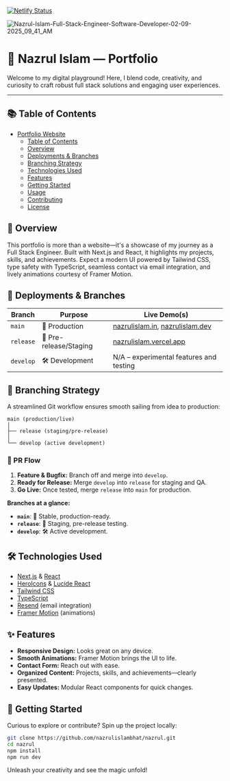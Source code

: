 [![Netlify Status](https://api.netlify.com/api/v1/badges/127f3d08-2480-4cf9-82cf-ea6dc2057bc7/deploy-status)](https://app.netlify.com/sites/nazrulislambhat/deploys)

![Nazrul-Islam-Full-Stack-Engineer-Software-Developer-02-09-2025_09_41_AM](https://github.com/user-attachments/assets/19a96e9f-c1ca-4e0f-bbb9-3926707c947c)

# 🚀 Nazrul Islam — Portfolio

Welcome to my digital playground! Here, I blend code, creativity, and curiosity to craft robust full stack solutions and engaging user experiences.

---

## 📚 Table of Contents

- [Portfolio Website](#-nazrul-islam--portfolio)
  - [Table of Contents](#-table-of-contents)
  - [Overview](#-overview)
  - [Deployments & Branches](#-deployments--branches)
  - [Branching Strategy](#-branching-strategy)
  - [Technologies Used](#-technologies-used)
  - [Features](#-features)
  - [Getting Started](#-getting-started)
  - [Usage](#usage)
  - [Contributing](#contributing)
  - [License](#license)

## 🌟 Overview

This portfolio is more than a website—it's a showcase of my journey as a Full Stack Engineer. Built with Next.js and React, it highlights my projects, skills, and achievements. Expect a modern UI powered by Tailwind CSS, type safety with TypeScript, seamless contact via email integration, and lively animations courtesy of Framer Motion.

## 🚦 Deployments & Branches

| Branch    | Purpose                | Live Demo(s)                                                                 |
|-----------|------------------------|------------------------------------------------------------------------------|
| `main`    | 🚀 Production          | [nazrulislam.in](https://nazrulislam.in/), [nazrulislam.dev](https://nazrulislam.dev/) |
| `release` | 🧪 Pre-release/Staging | [nazrulislam.vercel.app](https://nazrulislam.vercel.app/)                    |
| `develop` | 🛠️ Development         | N/A – experimental features and testing                                      |

## 🌳 Branching Strategy

A streamlined Git workflow ensures smooth sailing from idea to production:

```
main (production/live)
│
├── release (staging/pre-release)
│
└── develop (active development)
```

### 🔄 PR Flow

1. **Feature & Bugfix:** Branch off and merge into `develop`.
2. **Ready for Release:** Merge `develop` into `release` for staging and QA.
3. **Go Live:** Once tested, merge `release` into `main` for production.

**Branches at a glance:**
- **`main`**: 🚀 Stable, production-ready.
- **`release`**: 🧪 Staging, pre-release testing.
- **`develop`**: 🛠️ Active development.

## 🛠️ Technologies Used

- [Next.js](https://nextjs.org/) & [React](https://reactjs.org/)
- [HeroIcons](https://heroicons.com/) & [Lucide React](https://lucide.dev/)
- [Tailwind CSS](https://tailwindcss.com/)
- [TypeScript](https://www.typescriptlang.org/)
- [Resend](https://resend.com/) (email integration)
- [Framer Motion](https://www.framer.com/motion/) (animations)

## ✨ Features

- **Responsive Design:** Looks great on any device.
- **Smooth Animations:** Framer Motion brings the UI to life.
- **Contact Form:** Reach out with ease.
- **Organized Content:** Projects, skills, and achievements—clearly presented.
- **Easy Updates:** Modular React components for quick changes.

## 🚀 Getting Started

Curious to explore or contribute? Spin up the project locally:

```bash
git clone https://github.com/nazrulislambhat/nazrul.git
cd nazrul
npm install
npm run dev
```

Unleash your creativity and see the magic unfold!
